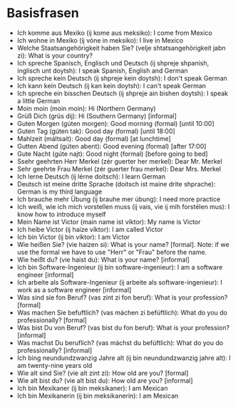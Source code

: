 # Basisfrasen

- Ich komme aus Mexiko (ij kome aus meksiko): I come from Mexico
- Ich wohne in Mexiko (ij vóne in meksiko): I live in Mexico
- Welche Staatsangehörigkeit haben Sie? (velje shtatsangehörigkeit jabn zi): What is your country?
- Ich spreche Spanisch, Englisch und Deutsch (ij shpreje shpanish, inglisch unt doytsh): I speak Spanish, English and German
- Ich spreche kein Deutsch (ij shpreje kein doytsh): I don't speak German
- Ich kann kein Deutsch (ij kan kein doytsh): I can't speak German
- Ich spreche ein bisschen Deutsch (ij shpreje ain bishen doytsh): I speak a little German
- Moin moin (moin moin): Hi (Northern Germany)
- Grüß Dich (grüs dij): Hi (Southern Germany) [informal]
- Guten Morgen (gúten morgen): Good morning (formal) [until 10:00]
- Guten Tag (gúten tak): Good day (formal) [until 18:00]
- Mahlzeit (máltsait): Good day (formal) [at lunchtime]
- Gutten Abend (gúten abent): Good evening (formal) [after 17:00]
- Gute Nacht (gúte najt): Good night (formal) [before going to bed]
- Ssehr geehrten Herr Merkel (zér guerter her merkel): Dear Mr. Merkel
- Sehr geehrte Frau Merkel (zér guerter frau merkel): Dear Mrs. Merkel
- Ich lerne Deutsch (ij lérne doitsch): I learn German
- Deutsch ist meine dritte Sprache (doitsch ist maine drite shprache): German is my third language
- Ich brauche mehr Übung (ij brauhe mer úbung): I need more practice
- Ich weiß, wie ich mich vorstellen muss (ij vais, vie ij mih forstélen mus): I know how to introduce myself
- Mein Name ist Victor (main name ist víktor): My name is Victor
- Ich heibe Victor (ij haize víktor): I am called Victor
- Ich bin Victor (ij bin víktor): I am Victor
- Wie heißen Sie? (vie haizen si): What is your name? [formal]. Note: if we use the formal we have to use "Herr" or "Frau" before the name.
- Wie heißt du? (vie haist du): What is your name? [informal]
- Ich bin Software-Ingenieur (ij bin software-ingenieur): I am a software engineer [informal]
- Ich arbeite als Software-Ingenieur (ij arbeite als software-ingenieur): I work as a software engineer [informal]
- Was sind sie fon Beruf? (vas zint zi fon beruf): What is your profession? [formal]
- Was machen Sie befuftlich? (vas máchen zi befúftlich): What do you do professionally? [formal]
- Was bist Du von Beruf? (vas bist du fon beruf): What is your profession? [informal]
- Was machst Du beruflich? (vas máchst du befúftlich): What do you do professionally? [informal]
- Ich bing neundundzwanzig Jahre alt (ij bin neundundzwanzig jahre alt): I am twenty-nine years old
- Wie alt sind Sie? (vie alt zint zi): How old are you? [formal]
- Wie alt bist du? (vie alt bist du): How old are you? [informal]
- Ich bin Mexikaner (ij bin meksikaner): I am Mexican
- Ich bin Mexikanerin (ij bin meksikanerin): I am Mexican
